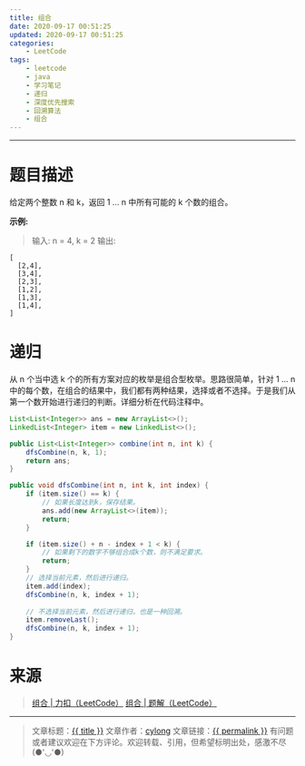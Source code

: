 ```yaml
---
title: 组合
date: 2020-09-17 00:51:25
updated: 2020-09-17 00:51:25
categories:
    - LeetCode
tags:
    - leetcode
    - java
    - 学习笔记
    - 递归
    - 深度优先搜索
    - 回溯算法
    - 组合
---
```

---

# 题目描述

给定两个整数 n 和 k，返回 1 ... n 中所有可能的 k 个数的组合。

**示例:**
> 输入: n = 4, k = 2
> 输出:
```
[
  [2,4],
  [3,4],
  [2,3],
  [1,2],
  [1,3],
  [1,4],
]
```

<!-- more -->

# 递归

从 n 个当中选 k 个的所有方案对应的枚举是组合型枚举。思路很简单，针对 1 ... n 中的每个数，在组合的结果中，我们都有两种结果，选择或者不选择。于是我们从第一个数开始进行递归的判断。详细分析在代码注释中。

```java
List<List<Integer>> ans = new ArrayList<>();
LinkedList<Integer> item = new LinkedList<>();

public List<List<Integer>> combine(int n, int k) {
    dfsCombine(n, k, 1);
    return ans;
}

public void dfsCombine(int n, int k, int index) {
    if (item.size() == k) {
        // 如果长度达到k，保存结果。
        ans.add(new ArrayList<>(item));
        return;
    }

    if (item.size() + n - index + 1 < k) {
        // 如果剩下的数字不够组合成k个数，则不满足要求。
        return;
    }
    // 选择当前元素，然后进行递归。 
    item.add(index);
    dfsCombine(n, k, index + 1);
    
    // 不选择当前元素，然后进行递归，也是一种回溯。
    item.removeLast();
    dfsCombine(n, k, index + 1);
}
```

# 来源

> [组合 | 力扣（LeetCode）][1]
> [组合 | 题解（LeetCode）][2]

---

> 文章标题：<a href='{{ permalink }}' title='{{ title }}' >{{ title }}</a>
> 文章作者：[cylong](http://www.cylong.com/about/ "cylong")
> 文章链接：<a href='{{ permalink }}' title='{{ title }}' >{{ permalink }}</a>
> 有问题或者建议欢迎在下方评论。欢迎转载、引用，但希望标明出处，感激不尽(●'◡'●)

[1]: https://leetcode-cn.com/problems/combinations/ "组合 | 力扣（LeetCode）"
[2]: https://leetcode-cn.com/problems/combinations/solution/zu-he-by-leetcode-solution/ "组合 | 题解（LeetCode）"
